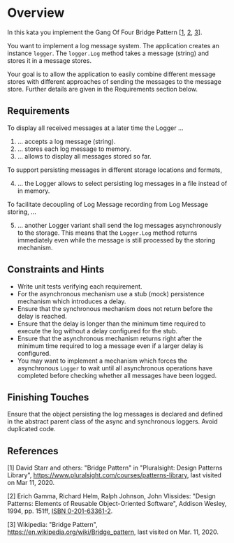 # Overview

In this kata you implement the Gang Of Four Bridge Pattern [[1](#ref-1), [2](#ref-2), [3](#ref-3)].

You want to implement a log message system. The application creates an instance `logger`. The `logger.Log` method takes a message (string) and stores it in a message stores.

Your goal is to allow the application to easily combine different message stores with different approaches of sending the messages to the message store. Further details are given in the Requirements section below.

## Requirements

To display all received messages at a later time the Logger ...

1. ... accepts a log message (string).
2. ... stores each log message to memory.
2. ... allows to display all messages stored so far.

To support persisting messages in different storage locations and formats,

4. ... the Logger allows to select persisting log messages in a file instead of in memory.

To facilitate decoupling of Log Message recording from Log Message storing, ...

5. ... another Logger variant shall send the log messages asynchronously to the storage. This means that the `Logger.Log` method returns immediately even while the message is still processed by the storing mechanism.

## Constraints and Hints

- Write unit tests verifying each requirement.
- For the asynchronous mechanism use a stub (mock) persistence mechanism which introduces a delay.
- Ensure that the synchronous mechanism does not return before the delay is reached.
- Ensure that the delay is longer than the minimum time required to execute the log without a delay configured for the stub.
- Ensure that the asynchronous mechanism returns right after the minimum time required to log a message even if a larger delay is configured.
- You may want to implement a mechanism which forces the asynchronous `Logger` to wait until all asynchronous operations have completed before checking whether all messages have been logged.

## Finishing Touches

Ensure that the object persisting the log messages is declared and defined in the abstract parent class of the async and synchronous loggers. Avoid duplicated code.

## References

<a name="ref-1">[1]</a> David Starr and others: "Bridge Pattern" in "Pluralsight: Design Patterns Library", https://www.pluralsight.com/courses/patterns-library, last visited on Mar 11, 2020.

<a name="ref-2">[2]</a> Erich Gamma, Richard Helm, Ralph Johnson, John Vlissides: "Design Patterns: Elements of Reusable Object-Oriented Software", Addison Wesley, 1994, pp. 151ff, [ISBN 0-201-63361-2](https://en.wikipedia.org/wiki/Special:BookSources/0-201-63361-2).

<a name="ref-3">[3]</a> Wikipedia: "Bridge Pattern", https://en.wikipedia.org/wiki/Bridge_pattern, last visited on Mar. 11, 2020.
